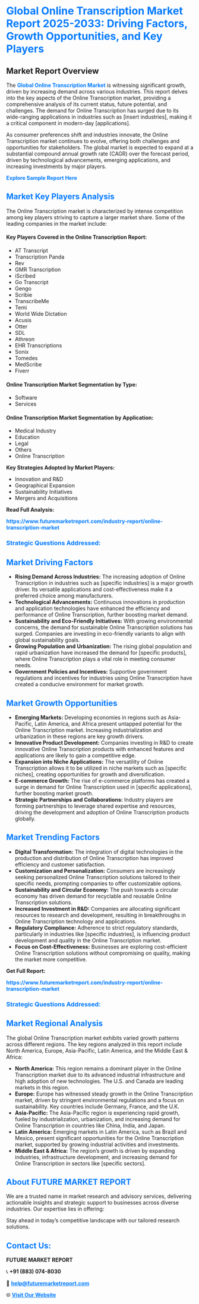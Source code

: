 <h1 style="color: #007BFF;">Global Online Transcription Market Report 2025-2033: Driving Factors, Growth Opportunities, and Key Players</h1>

<section id="overview">
<h2>Market Report Overview</h2>
<p>The <a href="https://www.futuremarketreport.com/industry-report/online-transcription-market" style="color: #007BFF; text-decoration: none;"><strong>Global Online Transcription Market</strong></a> is witnessing significant growth, driven by increasing demand across various industries. This report delves into the key aspects of the Online Transcription market, providing a comprehensive analysis of its current status, future potential, and challenges. The demand for Online Transcription has surged due to its wide-ranging applications in industries such as [insert industries], making it a critical component in modern-day [applications].</p>
<p>As consumer preferences shift and industries innovate, the Online Transcription market continues to evolve, offering both challenges and opportunities for stakeholders. The global market is expected to expand at a substantial compound annual growth rate (CAGR) over the forecast period, driven by technological advancements, emerging applications, and increasing investments by major players.</p>
</section>

<section id="overview">
<p><a href="https://www.futuremarketreport.com/request-sample/reportId=111964" style="color: #007BFF; text-decoration: none;"><strong>Explore Sample Report Here</strong></a></p>
</section>

<section id="key-players">
<h2 style="color: #007BFF;">Market Key Players Analysis</h2>
<p>The Online Transcription market is characterized by intense competition among key players striving to capture a larger market share. Some of the leading companies in the market include:</p>
<h4>Key Players Covered in the Online Transcription Report:</h4>
<ul><li>AT Transcript</li><li>Transcription Panda</li><li>Rev</li><li>GMR Transcription</li><li>iScribed</li><li>Go Transcript</li><li>Gengo</li><li>Scribie</li><li>TranscribeMe</li><li>Temi</li><li>World Wide Dictation</li><li>Acusis</li><li>Otter</li><li>SDL</li><li>Athreon</li><li>EHR Transcriptions</li><li>Sonix</li><li>Tomedes</li><li>MedScribe</li><li>Fiverr</li></ul>
<h4>Online Transcription Market Segmentation by Type:</h4>
<ul><li>Software</li><li>Services</li></ul>

<h4>Online Transcription Market Segmentation by Application:</h4>
<ul><li>Medical Industry</li><li>Education</li><li>Legal</li><li>Others</li><li>Online Transcription</li></ul>
<p><strong>Key Strategies Adopted by Market Players:</strong></p>
<ul>
<li>Innovation and R&D</li>
<li>Geographical Expansion</li>
<li>Sustainability Initiatives</li>
<li>Mergers and Acquisitions</li>
</ul>
</section>

<section>
<p><strong>Read Full Analysis: </strong></p><a href="https://www.futuremarketreport.com/industry-report/online-transcription-market" style="color: #007BFF; text-decoration: none;"><strong>https://www.futuremarketreport.com/industry-report/online-transcription-market</strong></a>
<h3 style="color: #007BFF;">Strategic Questions Addressed:</h3>
</section>

<section id="driving-factors">
<h2 style="color: #007BFF;">Market Driving Factors</h2>
<ul>
<li><strong>Rising Demand Across Industries:</strong> The increasing adoption of Online Transcription in industries such as [specific industries] is a major growth driver. Its versatile applications and cost-effectiveness make it a preferred choice among manufacturers.</li>
<li><strong>Technological Advancements:</strong> Continuous innovations in production and application technologies have enhanced the efficiency and performance of Online Transcription, further boosting market demand.</li>
<li><strong>Sustainability and Eco-Friendly Initiatives:</strong> With growing environmental concerns, the demand for sustainable Online Transcription solutions has surged. Companies are investing in eco-friendly variants to align with global sustainability goals.</li>
<li><strong>Growing Population and Urbanization:</strong> The rising global population and rapid urbanization have increased the demand for [specific products], where Online Transcription plays a vital role in meeting consumer needs.</li>
<li><strong>Government Policies and Incentives:</strong> Supportive government regulations and incentives for industries using Online Transcription have created a conducive environment for market growth.</li>
</ul>
</section>

<section id="growth-opportunities">
<h2 style="color: #007BFF;">Market Growth Opportunities</h2>
<ul>
<li><strong>Emerging Markets:</strong> Developing economies in regions such as Asia-Pacific, Latin America, and Africa present untapped potential for the Online Transcription market. Increasing industrialization and urbanization in these regions are key growth drivers.</li>
<li><strong>Innovative Product Development:</strong> Companies investing in R&D to create innovative Online Transcription products with enhanced features and applications are likely to gain a competitive edge.</li>
<li><strong>Expansion into Niche Applications:</strong> The versatility of Online Transcription allows it to be utilized in niche markets such as [specific niches], creating opportunities for growth and diversification.</li>
<li><strong>E-commerce Growth:</strong> The rise of e-commerce platforms has created a surge in demand for Online Transcription used in [specific applications], further boosting market growth.</li>
<li><strong>Strategic Partnerships and Collaborations:</strong> Industry players are forming partnerships to leverage shared expertise and resources, driving the development and adoption of Online Transcription products globally.</li>
</ul>
</section>

<section id="trending-factors">
<h2 style="color: #007BFF;">Market Trending Factors</h2>
<ul>
<li><strong>Digital Transformation:</strong> The integration of digital technologies in the production and distribution of Online Transcription has improved efficiency and customer satisfaction.</li>
<li><strong>Customization and Personalization:</strong> Consumers are increasingly seeking personalized Online Transcription solutions tailored to their specific needs, prompting companies to offer customizable options.</li>
<li><strong>Sustainability and Circular Economy:</strong> The push towards a circular economy has driven demand for recyclable and reusable Online Transcription solutions.</li>
<li><strong>Increased Investment in R&D:</strong> Companies are allocating significant resources to research and development, resulting in breakthroughs in Online Transcription technology and applications.</li>
<li><strong>Regulatory Compliance:</strong> Adherence to strict regulatory standards, particularly in industries like [specific industries], is influencing product development and quality in the Online Transcription market.</li>
<li><strong>Focus on Cost-Effectiveness:</strong> Businesses are exploring cost-efficient Online Transcription solutions without compromising on quality, making the market more competitive.</li>
</ul>
</section>

<section>
<p><strong>Get Full Report: </strong></p><a href="https://www.futuremarketreport.com/industry-report/online-transcription-market" style="color: #007BFF; text-decoration: none;"><strong>https://www.futuremarketreport.com/industry-report/online-transcription-market</strong></a>
<h3 style="color: #007BFF;">Strategic Questions Addressed:</h3>
</section>


<section id="regional-analysis">
<h2 style="color: #007BFF;">Market Regional Analysis</h2>
<p>The global Online Transcription market exhibits varied growth patterns across different regions. The key regions analyzed in this report include North America, Europe, Asia-Pacific, Latin America, and the Middle East & Africa:</p>
<ul>
<li><strong>North America:</strong> This region remains a dominant player in the Online Transcription market due to its advanced industrial infrastructure and high adoption of new technologies. The U.S. and Canada are leading markets in this region.</li>
<li><strong>Europe:</strong> Europe has witnessed steady growth in the Online Transcription market, driven by stringent environmental regulations and a focus on sustainability. Key countries include Germany, France, and the U.K.</li>
<li><strong>Asia-Pacific:</strong> The Asia-Pacific region is experiencing rapid growth, fueled by industrialization, urbanization, and increasing demand for Online Transcription in countries like China, India, and Japan.</li>
<li><strong>Latin America:</strong> Emerging markets in Latin America, such as Brazil and Mexico, present significant opportunities for the Online Transcription market, supported by growing industrial activities and investments.</li>
<li><strong>Middle East & Africa:</strong> The region’s growth is driven by expanding industries, infrastructure development, and increasing demand for Online Transcription in sectors like [specific sectors].</li>
</ul>
</section>

<footer>
<h2 style="color: #007BFF;">About FUTURE MARKET REPORT</h2>
<p>We are a trusted name in market research and advisory services, delivering actionable insights and strategic support to businesses across diverse industries. Our expertise lies in offering:</p>

<p>Stay ahead in today’s competitive landscape with our tailored research solutions.</p>

<h2 style="color: #007BFF;">Contact Us:</h2>
<p><strong>FUTURE MARKET REPORT</strong></p>
<p>📞 <strong>+91 (883) 074-8030</strong></p>
<p>📧 <strong><a href="mailto:help@futuremarketreport.com" style="color: #007BFF;">help@futuremarketreport.com</a></strong></p>
<p>🌐 <strong><a href="https://www.futuremarketreport.com/" style="color: #007BFF;">Visit Our Website</a></strong></p>
</footer>